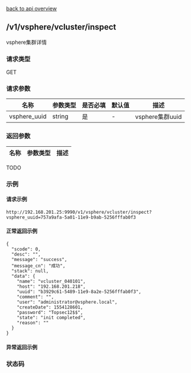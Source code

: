 [back to api overview](../api_overview.md#api)

## /v1/vsphere/vcluster/inspect
vsphere集群详情
### 请求类型
GET

### 请求参数

 名称 | 参数类型 | 是否必填 | 默认值 | 描述
--- |---|---|--- |---
vsphere_uuid|string|是|-|vsphere集群uuid

### 返回参数

名称|参数类型|描述
---|---|---
TODO

### 示例

#### 请求示例
```
http://192.168.201.25:9990/v1/vsphere/vcluster/inspect?vsphere_uuid=757a9afa-5a01-11e9-b9ab-5256fffab0f3
```

#### 正常返回示例
```
{
  "scode": 0,
  "desc": "",
  "message": "success",
  "message_cn": "成功",
  "stack": null,
  "data": {
    "name": "vcluster_040101",
    "host": "192.168.201.218",
    "uuid": "b3929c61-5489-11e9-8a2e-5256fffab0f3",
    "comment": "",
    "user": "administrator@vsphere.local",
    "createDate": 1554128601,
    "password": "Topsec12$$",
    "state": "init completed",
    "reason": ""
  }
}
```

#### 异常返回示例

### 状态码